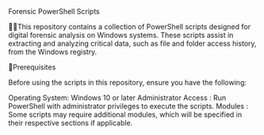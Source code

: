 Forensic PowerShell Scripts


🕵️‍♂️This repository contains a collection of PowerShell scripts designed for digital forensic analysis on Windows systems. These scripts assist in extracting and analyzing critical data, such as file and folder access history, from the Windows registry.


🤖Prerequisites

Before using the scripts in this repository, ensure you have the following:

Operating System: Windows 10 or later
Administrator Access : Run PowerShell with administrator privileges to execute the scripts.
Modules : Some scripts may require additional modules, which will be specified in their respective sections if applicable.


